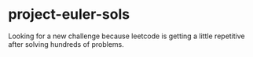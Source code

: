 # project-euler-sols
Looking for a new challenge because leetcode is getting a little repetitive after solving hundreds of problems.
